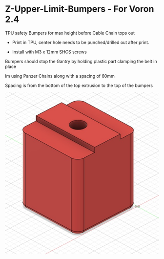 # Z-Upper-Limit-Bumpers - For Voron 2.4

TPU safety Bumpers for max height before Cable Chain tops out

- Print in TPU, center hole needs to be punched/drilled out after print.

- Install with M3 x 12mm SHCS screws



Bumpers should stop the Gantry by holding plastic part clamping the belt in place

Im using Panzer Chains along with a spacing of 60mm

Spacing is from the bottom of the top extrusion to the top of the bumpers

![alt text](https://github.com/Lavitz09/Z-Upper-Limit-Bumpers/blob/main/Bumper.jpg)
